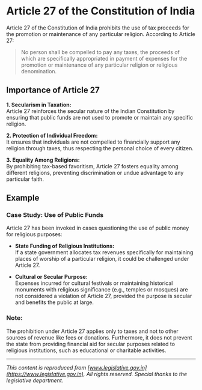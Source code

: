 # Article 27 of the Constitution of India

Article 27 of the Constitution of India prohibits the use of tax proceeds for the promotion or maintenance of any particular religion. According to Article 27:

> No person shall be compelled to pay any taxes, the proceeds of which are specifically appropriated in payment of expenses for the promotion or maintenance of any particular religion or religious denomination.

## Importance of Article 27

**1. Secularism in Taxation:**  
Article 27 reinforces the secular nature of the Indian Constitution by ensuring that public funds are not used to promote or maintain any specific religion.

**2. Protection of Individual Freedom:**  
It ensures that individuals are not compelled to financially support any religion through taxes, thus respecting the personal choice of every citizen.

**3. Equality Among Religions:**  
By prohibiting tax-based favoritism, Article 27 fosters equality among different religions, preventing discrimination or undue advantage to any particular faith.

## Example

### Case Study: **Use of Public Funds**

Article 27 has been invoked in cases questioning the use of public money for religious purposes:

* **State Funding of Religious Institutions:**  
  If a state government allocates tax revenues specifically for maintaining places of worship of a particular religion, it could be challenged under Article 27.

* **Cultural or Secular Purpose:**  
  Expenses incurred for cultural festivals or maintaining historical monuments with religious significance (e.g., temples or mosques) are not considered a violation of Article 27, provided the purpose is secular and benefits the public at large.

### Note:

The prohibition under Article 27 applies only to taxes and not to other sources of revenue like fees or donations. Furthermore, it does not prevent the state from providing financial aid for secular purposes related to religious institutions, such as educational or charitable activities.

---

*This content is reproduced from [www.legislative.gov.in](https://www.legislative.gov.in). All rights reserved. Special thanks to the legislative department.*
